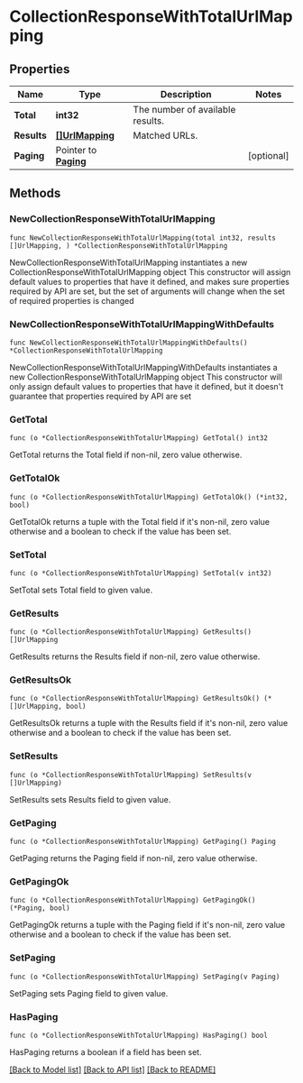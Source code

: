 # CollectionResponseWithTotalUrlMapping

## Properties

Name | Type | Description | Notes
------------ | ------------- | ------------- | -------------
**Total** | **int32** | The number of available results. | 
**Results** | [**[]UrlMapping**](UrlMapping.md) | Matched URLs. | 
**Paging** | Pointer to [**Paging**](Paging.md) |  | [optional] 

## Methods

### NewCollectionResponseWithTotalUrlMapping

`func NewCollectionResponseWithTotalUrlMapping(total int32, results []UrlMapping, ) *CollectionResponseWithTotalUrlMapping`

NewCollectionResponseWithTotalUrlMapping instantiates a new CollectionResponseWithTotalUrlMapping object
This constructor will assign default values to properties that have it defined,
and makes sure properties required by API are set, but the set of arguments
will change when the set of required properties is changed

### NewCollectionResponseWithTotalUrlMappingWithDefaults

`func NewCollectionResponseWithTotalUrlMappingWithDefaults() *CollectionResponseWithTotalUrlMapping`

NewCollectionResponseWithTotalUrlMappingWithDefaults instantiates a new CollectionResponseWithTotalUrlMapping object
This constructor will only assign default values to properties that have it defined,
but it doesn't guarantee that properties required by API are set

### GetTotal

`func (o *CollectionResponseWithTotalUrlMapping) GetTotal() int32`

GetTotal returns the Total field if non-nil, zero value otherwise.

### GetTotalOk

`func (o *CollectionResponseWithTotalUrlMapping) GetTotalOk() (*int32, bool)`

GetTotalOk returns a tuple with the Total field if it's non-nil, zero value otherwise
and a boolean to check if the value has been set.

### SetTotal

`func (o *CollectionResponseWithTotalUrlMapping) SetTotal(v int32)`

SetTotal sets Total field to given value.


### GetResults

`func (o *CollectionResponseWithTotalUrlMapping) GetResults() []UrlMapping`

GetResults returns the Results field if non-nil, zero value otherwise.

### GetResultsOk

`func (o *CollectionResponseWithTotalUrlMapping) GetResultsOk() (*[]UrlMapping, bool)`

GetResultsOk returns a tuple with the Results field if it's non-nil, zero value otherwise
and a boolean to check if the value has been set.

### SetResults

`func (o *CollectionResponseWithTotalUrlMapping) SetResults(v []UrlMapping)`

SetResults sets Results field to given value.


### GetPaging

`func (o *CollectionResponseWithTotalUrlMapping) GetPaging() Paging`

GetPaging returns the Paging field if non-nil, zero value otherwise.

### GetPagingOk

`func (o *CollectionResponseWithTotalUrlMapping) GetPagingOk() (*Paging, bool)`

GetPagingOk returns a tuple with the Paging field if it's non-nil, zero value otherwise
and a boolean to check if the value has been set.

### SetPaging

`func (o *CollectionResponseWithTotalUrlMapping) SetPaging(v Paging)`

SetPaging sets Paging field to given value.

### HasPaging

`func (o *CollectionResponseWithTotalUrlMapping) HasPaging() bool`

HasPaging returns a boolean if a field has been set.


[[Back to Model list]](../README.md#documentation-for-models) [[Back to API list]](../README.md#documentation-for-api-endpoints) [[Back to README]](../README.md)


